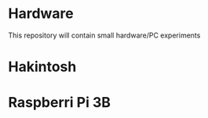 # Hardware
This repository will contain small hardware/PC experiments

# Hakintosh

# Raspberri Pi 3B


